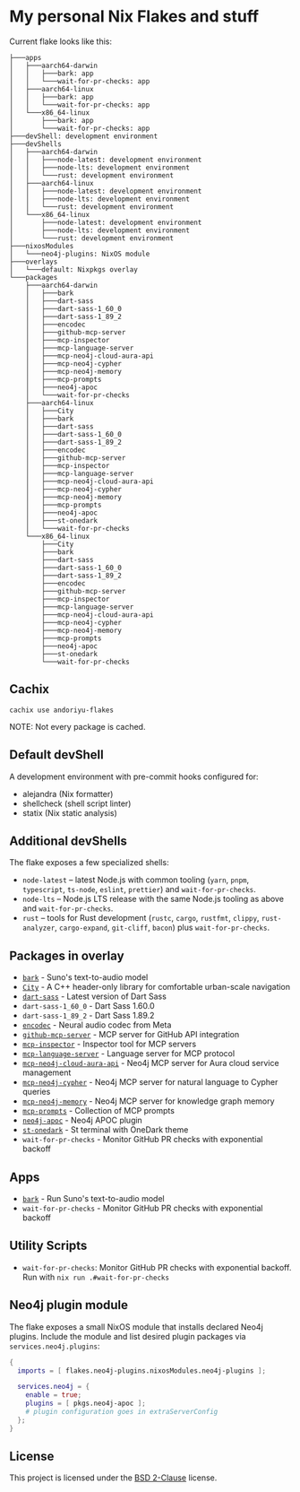 # My personal Nix Flakes and stuff

Current flake looks like this:

```
├───apps
│   ├───aarch64-darwin
│   │   ├───bark: app
│   │   └───wait-for-pr-checks: app
│   ├───aarch64-linux
│   │   ├───bark: app
│   │   └───wait-for-pr-checks: app
│   └───x86_64-linux
│       ├───bark: app
│       └───wait-for-pr-checks: app
├───devShell: development environment
├───devShells
│   ├───aarch64-darwin
│   │   ├───node-latest: development environment
│   │   ├───node-lts: development environment
│   │   └───rust: development environment
│   ├───aarch64-linux
│   │   ├───node-latest: development environment
│   │   ├───node-lts: development environment
│   │   └───rust: development environment
│   └───x86_64-linux
│       ├───node-latest: development environment
│       ├───node-lts: development environment
│       └───rust: development environment
├───nixosModules
│   └───neo4j-plugins: NixOS module
├───overlays
│   └───default: Nixpkgs overlay
└───packages
    ├───aarch64-darwin
    │   ├───bark
    │   ├───dart-sass
    │   ├───dart-sass-1_60_0
    │   ├───dart-sass-1_89_2
    │   ├───encodec
    │   ├───github-mcp-server
    │   ├───mcp-inspector
    │   ├───mcp-language-server
    │   ├───mcp-neo4j-cloud-aura-api
    │   ├───mcp-neo4j-cypher
    │   ├───mcp-neo4j-memory
    │   ├───mcp-prompts
    │   ├───neo4j-apoc
    │   └───wait-for-pr-checks
    ├───aarch64-linux
    │   ├───City
    │   ├───bark
    │   ├───dart-sass
    │   ├───dart-sass-1_60_0
    │   ├───dart-sass-1_89_2
    │   ├───encodec
    │   ├───github-mcp-server
    │   ├───mcp-inspector
    │   ├───mcp-language-server
    │   ├───mcp-neo4j-cloud-aura-api
    │   ├───mcp-neo4j-cypher
    │   ├───mcp-neo4j-memory
    │   ├───mcp-prompts
    │   ├───neo4j-apoc
    │   ├───st-onedark
    │   └───wait-for-pr-checks
    └───x86_64-linux
        ├───City
        ├───bark
        ├───dart-sass
        ├───dart-sass-1_60_0
        ├───dart-sass-1_89_2
        ├───encodec
        ├───github-mcp-server
        ├───mcp-inspector
        ├───mcp-language-server
        ├───mcp-neo4j-cloud-aura-api
        ├───mcp-neo4j-cypher
        ├───mcp-neo4j-memory
        ├───mcp-prompts
        ├───neo4j-apoc
        ├───st-onedark
        └───wait-for-pr-checks
```

## Cachix

```
cachix use andoriyu-flakes
```

NOTE: Not every package is cached. 

## Default devShell

A development environment with pre-commit hooks configured for:
- alejandra (Nix formatter)
- shellcheck (shell script linter)
- statix (Nix static analysis)

## Additional devShells

The flake exposes a few specialized shells:

- `node-latest` – latest Node.js with common tooling (`yarn`, `pnpm`,
  `typescript`, `ts-node`, `eslint`, `prettier`) and `wait-for-pr-checks`.
- `node-lts` – Node.js LTS release with the same Node.js tooling as above
  and `wait-for-pr-checks`.
- `rust` – tools for Rust development (`rustc`, `cargo`, `rustfmt`, `clippy`,
  `rust-analyzer`, `cargo-expand`, `git-cliff`, `bacon`) plus
  `wait-for-pr-checks`.

## Packages in overlay

- [`bark`](https://github.com/suno-ai/bark) - Suno's text-to-audio model
- [`City`](https://github.com/tsbarnes/City) - A C++ header-only library for comfortable urban-scale navigation
- [`dart-sass`](https://github.com/sass/dart-sass) - Latest version of Dart Sass
- `dart-sass-1_60_0` - Dart Sass 1.60.0
- `dart-sass-1_89_2` - Dart Sass 1.89.2
- [`encodec`](https://github.com/facebookresearch/encodec) - Neural audio codec from Meta
- [`github-mcp-server`](https://github.com/github/github-mcp-server) - MCP server for GitHub API integration
- [`mcp-inspector`](https://github.com/modelcontextprotocol/inspector) - Inspector tool for MCP servers
- [`mcp-language-server`](https://github.com/isaacphi/mcp-language-server) - Language server for MCP protocol
- [`mcp-neo4j-cloud-aura-api`](https://github.com/neo4j-contrib/mcp-neo4j) - Neo4j MCP server for Aura cloud service management
- [`mcp-neo4j-cypher`](https://github.com/neo4j-contrib/mcp-neo4j) - Neo4j MCP server for natural language to Cypher queries
- [`mcp-neo4j-memory`](https://github.com/neo4j-contrib/mcp-neo4j) - Neo4j MCP server for knowledge graph memory
- [`mcp-prompts`](https://github.com/sparesparrow/mcp-prompts) - Collection of MCP prompts
- [`neo4j-apoc`](https://github.com/neo4j/apoc) - Neo4j APOC plugin
- [`st-onedark`](https://st.suckless.org/) - St terminal with OneDark theme
- `wait-for-pr-checks` - Monitor GitHub PR checks with exponential backoff

## Apps

- [`bark`](https://github.com/suno-ai/bark) - Run Suno's text-to-audio model
- `wait-for-pr-checks` - Monitor GitHub PR checks with exponential backoff

## Utility Scripts

- `wait-for-pr-checks`: Monitor GitHub PR checks with exponential backoff. Run with `nix run .#wait-for-pr-checks`

## Neo4j plugin module

The flake exposes a small NixOS module that installs declared Neo4j plugins.
Include the module and list desired plugin packages via `services.neo4j.plugins`:

```nix
{ 
  imports = [ flakes.neo4j-plugins.nixosModules.neo4j-plugins ];

  services.neo4j = {
    enable = true;
    plugins = [ pkgs.neo4j-apoc ];
    # plugin configuration goes in extraServerConfig
  };
}
```

## License

This project is licensed under the [BSD 2-Clause](LICENSE) license.